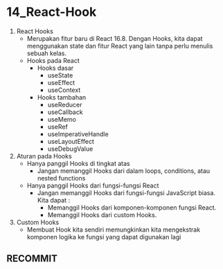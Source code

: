 # 14_React-Hook

1. React Hooks
    - Merupakan fitur baru di React 16.8. Dengan Hooks, kita dapat menggunakan state dan fitur React yang lain tanpa perlu menulis sebuah kelas.
    - Hooks pada React
        - Hooks dasar
            - useState
            - useEffect
            - useContext
        - Hooks tambahan
            - useReducer
            - useCallback
            - useMemo
            - useRef
            - useImperativeHandle
            - useLayoutEffect
            - useDebugValue
2. Aturan pada Hooks
    - Hanya panggil Hooks di tingkat atas
        - Jangan memanggil Hooks dari dalam loops, conditions, atau nested functions
    - Hanya panggil Hooks dari fungsi-fungsi React
        - Jangan memanggil Hooks dari fungsi-fungsi JavaScript biasa. Kita dapat :
            - Memanggil Hooks dari komponen-komponen fungsi React.
            - Memanggil Hooks dari custom Hooks.
3. Custom Hooks
    - Membuat Hook kita sendiri memungkinkan kita mengekstrak komponen logika ke fungsi yang dapat digunakan lagi

## RECOMMIT
